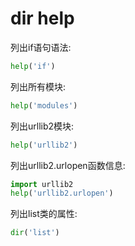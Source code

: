 # dir help

列出if语句语法:
```Python
help('if')
```

列出所有模块:
```Python
help('modules')
```

列出urllib2模块:
```Python
help('urllib2')
```

列出urllib2.urlopen函数信息:
```Python
import urllib2
help('urllib2.urlopen')
```

列出list类的属性:
```Python
dir('list')
```

